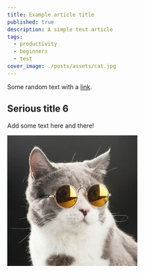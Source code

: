 ```yaml
---
title: Example article title
published: true
description: A simple test article
tags:
  - productivity
  - beginners
  - test
cover_image: ./posts/assets/cat.jpg
---
```


Some random text with a [link](https://code.visualstudio.com).

## Serious title 6

Add some text here and there!

![and some pictures too](./assets/cat.jpg)
